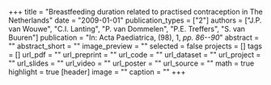 +++
title = "Breastfeeding duration related to practised contraception in The Netherlands"
date = "2009-01-01"
publication_types = ["2"]
authors = ["J.P. van Wouwe", "C.I. Lanting", "P. van Dommelen", "P.E. Treffers", "S. van Buuren"]
publication = "In: Acta Paediatrica, (98), 1, _pp. 86--90_"
abstract = ""
abstract_short = ""
image_preview = ""
selected = false
projects = []
tags = []
url_pdf = ""
url_preprint = ""
url_code = ""
url_dataset = ""
url_project = ""
url_slides = ""
url_video = ""
url_poster = ""
url_source = ""
math = true
highlight = true
[header]
image = ""
caption = ""
+++
